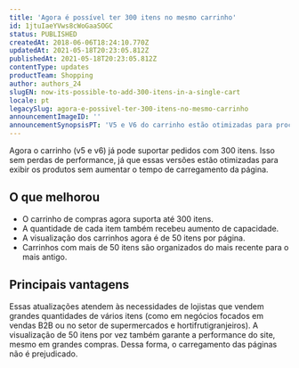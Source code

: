 ```yaml
---
title: 'Agora é possível ter 300 itens no mesmo carrinho'
id: 1jtuIaeYVws8cWoGaaSOGC
status: PUBLISHED
createdAt: 2018-06-06T18:24:10.770Z
updatedAt: 2021-05-18T20:23:05.812Z
publishedAt: 2021-05-18T20:23:05.812Z
contentType: updates
productTeam: Shopping
author: authors_24
slugEN: now-its-possible-to-add-300-itens-in-a-single-cart
locale: pt
legacySlug: agora-e-possivel-ter-300-itens-no-mesmo-carrinho
announcementImageID: ''
announcementSynopsisPT: 'V5 e V6 do carrinho estão otimizadas para processar grandes pedidos e manter a performance da sua loja.'
---
```


Agora o carrinho (v5 e v6) já pode suportar pedidos com 300 itens. Isso sem perdas de performance, já que essas versões estão otimizadas para exibir os produtos sem aumentar o tempo de carregamento da página.

## O que melhorou
- O carrinho de compras agora suporta até 300 itens.
- A quantidade de cada item também recebeu aumento de capacidade.
- A visualização dos carrinhos agora é de 50 itens por página.
- Carrinhos com mais de 50 itens são organizados do mais recente para o mais antigo.

## Principais vantagens
Essas atualizações atendem às necessidades de lojistas que vendem grandes quantidades de vários itens (como em negócios focados em vendas B2B ou no setor de supermercados e hortifrutigranjeiros). A visualização de 50 itens por vez também garante a performance do site, mesmo em grandes compras. Dessa forma, o carregamento das páginas não é prejudicado.
